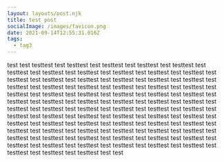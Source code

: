 ```yaml
---
layout: layouts/post.njk
title: test post
socialImage: /images/favicon.png
date: 2021-09-14T12:55:31.016Z
tags:
  - tag3
---
```

test test testtest test testtest test testtest test testtest test testtest test testtest test testtest test testtest test testtest test testtest test testtest test testtest test testtest test testtest test testtest test testtest test testtest test testtest test testtest test testtest test testtest test testtest test testtest test testtest test testtest test testtest test testtest test testtest test testtest test testtest test testtest test testtest test testtest test testtest test testtest test testtest test testtest test testtest test testtest test testtest test testtest test testtest test testtest test testtest test testtest test testtest test testtest test testtest test testtest test testtest test testtest test testtest test testtest test testtest test testtest test testtest test testtest test testtest test testtest test testtest test testtest test testtest test testtest test testtest test testtest test testtest test testtest test testtest test testtest test testtest test testtest test testtest test testtest test testtest test test